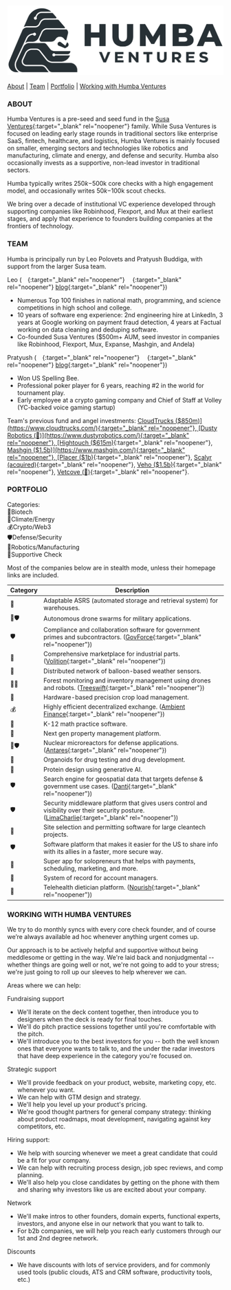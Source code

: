 
![Logo](humba_logo.png)

[About](https://humbaventures.com/#about) &#124; [Team](https://humbaventures.com/#team) &#124; [Portfolio](https://humbaventures.com/#portfolio) &#124; [Working with Humba Ventures](https://humbaventures.com/#working-with-humba-ventures)

### ABOUT

Humba Ventures is a pre-seed and seed fund in the [Susa Ventures](https://www.susaventures.com/){:target="_blank" rel="noopener"} family. While Susa Ventures is focused on leading early stage rounds in traditional sectors like enterprise SaaS, fintech, healthcare, and logistics, Humba Ventures is mainly focused on smaller, emerging sectors and technologies like robotics and manufacturing, climate and energy, and defense and security. Humba also occasionally invests as a supportive, non-lead investor in traditional sectors.

Humba typically writes $250k-$500k core checks with a high engagement model, and occasionally writes $50k-$100k scout checks.

We bring over a decade of institutional VC experience developed through supporting companies like Robinhood, Flexport, and Mux at their earliest stages, and apply that experience to founders building companies at the frontiers of technology.

### TEAM

Humba is principally run by Leo Polovets and Pratyush Buddiga, with support from the larger Susa team.

Leo ([<img src="../linkedin_logo.png" width="14" height="14">](https://www.linkedin.com/in/lpolovets/){:target="_blank" rel="noopener"} [<img src="../twitter_logo.png" width="14" height="14">](https://twitter.com/lpolovets){:target="_blank" rel="noopener"} [blog](https://www.codingvc.com){:target="_blank" rel="noopener"})
- Numerous Top 100 finishes in national math, programming, and science competitions in high school and college.
- 10 years of software eng experience: 2nd engineering hire at LinkedIn, 3 years at Google working on payment fraud detection, 4 years at Factual working on data cleaning and deduping software.
- Co-founded Susa Ventures ($500m+ AUM, seed investor in companies like Robinhood, Flexport, Mux, Expanse, Mashgin, and Andela)

Pratyush ([<img src="../linkedin_logo.png" width="14" height="14">](https://www.linkedin.com/in/pratyush-buddiga-9238b4156/){:target="_blank" rel="noopener"} [<img src="../twitter_logo.png" width="14" height="14">](https://twitter.com/pratyushbuddiga){:target="_blank" rel="noopener"} [blog](https://pratyushbuddiga.substack.com/){:target="_blank" rel="noopener"})
- Won US Spelling Bee.
- Professional poker player for 6 years, reaching \#2 in the world for tournament play.
- Early employee at a crypto gaming company and Chief of Staff at Volley (YC-backed voice gaming startup)


Team's previous fund and angel investments: [CloudTrucks ($850m)](https://www.cloudtrucks.com/){:target="_blank" rel="noopener"}, [Dusty Robotics (🤫)](https://www.dustyrobotics.com/){:target="_blank" rel="noopener"}, [Hightouch ($615m)](https://hightouch.com/){:target="_blank" rel="noopener"}, [Mashgin ($1.5b)](https://www.mashgin.com/){:target="_blank" rel="noopener"}, [Placer ($1b)](https://www.placer.ai/){:target="_blank" rel="noopener"}, [Scalyr (acquired)](https://www.dataset.com/){:target="_blank" rel="noopener"}, [Veho ($1.5b)](https://shipveho.com/){:target="_blank" rel="noopener"}, [Vetcove (🤫)](https://www.vetcove.com/){:target="_blank" rel="noopener"}.

### PORTFOLIO

Categories:<br>
🧬Biotech<br>
🔋Climate/Energy<br>
💰Crypto/Web3<br>
🛡️Defense/Security<br>
🤖Robotics/Manufacturing<br>
🤝Supportive Check

Most of the companies below are in stealth mode, unless their homepage links are included.

| Category | Description |
| --- | --- |
| 🤖 | Adaptable ASRS (automated storage and retrieval system) for warehouses. |
| 🤖🛡️ | Autonomous drone swarms for military applications. |
| 🛡️ | Compliance and collaboration software for government primes and subcontractors. ([GovForce](https://www.govforce.us/){:target="_blank" rel="noopener"}) |
| 🤖 | Comprehensive marketplace for industrial parts. ([Volition](https://govolition.com/){:target="_blank" rel="noopener"}) |
| 🔋 | Distributed network of balloon-based weather sensors. |
| 🔋🤖 | Forest monitoring and inventory management using drones and robots. ([Treeswift](https://www.treeswift.com/){:target="_blank" rel="noopener"}) |
| 🤖 | Hardware-based precision crop load management. |
| 💰 | Highly efficient decentralized exchange. ([Ambient Finance](https://us.ambient.finance/){:target="_blank" rel="noopener"}) |
| 🤝 | K-12 math practice software. |
| 🤝 | Next gen property management platform. |
| 🔋🛡️ | Nuclear microreactors for defense applications. ([Antares](https://www.antaresindustries.com/){:target="_blank" rel="noopener"}) |
| 🧬 | Organoids for drug testing and drug development. |
| 🧬 | Protein design using generative AI. |
| 🛡️ | Search engine for geospatial data that targets defense & government use cases. ([Danti](https://danti.ai/){:target="_blank" rel="noopener"}) |
| 🛡️ | Security middleware platform that gives users control and visibility over their security posture. ([LimaCharlie](https://limacharlie.io/){:target="_blank" rel="noopener"}) |
| 🔋 | Site selection and permitting software for large cleantech projects. |
| 🛡️ | Software platform that makes it easier for the US to share info with its allies in a faster, more secure way. |
| 🤝 | Super app for solopreneurs that helps with payments, scheduling, marketing, and more. |
| 🤝 | System of record for account managers. |
| 🤝 | Telehealth dietician platform. ([Nourish](https://www.usenourish.com/){:target="_blank" rel="noopener"}) |

### WORKING WITH HUMBA VENTURES

We try to do monthly syncs with every core check founder, and of course we’re always available ad hoc whenever anything urgent comes up.

Our approach is to be actively helpful and supportive without being meddlesome or getting in the way. We're laid back and nonjudgmental -- whether things are going well or not, we're not going to add to your stress; we're just going to roll up our sleeves to help wherever we can.

Areas where we can help:

Fundraising support
* We'll iterate on the deck content together, then introduce you to designers when the deck is ready for final touches.
* We'll do pitch practice sessions together until you're comfortable with the pitch.
* We'll introduce you to the best investors for you -- both the well known ones that everyone wants to talk to, and the under the radar investors that have deep experience in the category you're focused on.
 
Strategic support
* We'll provide feedback on your product, website, marketing copy, etc. whenever you want.
* We can help with GTM design and strategy.
* We'll help you level up your product's pricing.
* We're good thought partners for general company strategy: thinking about product roadmaps, moat development, navigating against key competitors, etc.

Hiring support:
* We help with sourcing whenever we meet a great candidate that could be a fit for your company.
* We can help with recruiting process design, job spec reviews, and comp planning.
* We'll also help you close candidates by getting on the phone with them and sharing why investors like us are excited about your company.

Network
* We'll make intros to other founders, domain experts, functional experts, investors, and anyone else in our network that you want to talk to.
* For b2b companies, we will help you reach early customers through our 1st and 2nd degree network.

Discounts
* We have discounts with lots of service providers, and for commonly used tools (public clouds, ATS and CRM software, productivity tools, etc.)
